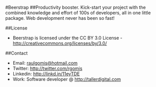 #Beerstrap
##Productivity booster. Kick-start your project with the combined knowledge and effort of 100s of developers, all in one little package. Web development never has been so fast! 

##License
- Beerstrap is licensed under the CC BY 3.0 License - http://creativecommons.org/licenses/by/3.0/

##Contact
- Email: raulgomis@hotmail.com
- Twitter: http://twitter.com/rgomis
- Linkedin: http://linkd.in/11eyTDE
- Work: Software developer @ http://tallerdigital.com
